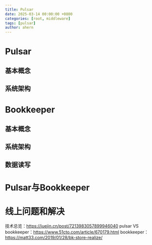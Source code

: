 ```yaml
---
title: Pulsar
date: 2025-03-14 00:00:00 +0800
categories: [root, middleware]
tags: [pulsar]
author: ahern
---
```


# Pulsar
## 基本概念
## 系统架构

# Bookkeeper
## 基本概念
## 系统架构
## 数据读写
### 

# Pulsar与Bookkeeper

# 线上问题和解决

技术总览：https://juejin.cn/post/7213983057899946040
pulsar VS bookkeeper：https://www.51cto.com/article/670179.html
bookkeeper： https://matt33.com/2019/01/28/bk-store-realize/
